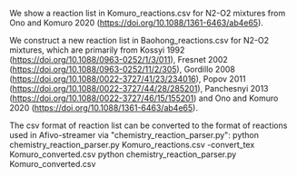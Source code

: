 We show a reaction list in Komuro_reactions.csv for N2-O2 mixtures from Ono and Komuro 2020 (https://doi.org/10.1088/1361-6463/ab4e65).

We construct a new reaction list in Baohong_reactions.csv for N2-O2 mixtures, which are primarily from Kossyi 1992 (https://doi.org/10.1088/0963-0252/1/3/011),  Fresnet 2002 (https://doi.org/10.1088/0963-0252/11/2/305), Gordillo 2008 (https://doi.org/10.1088/0022-3727/41/23/234016), Popov 2011 (https://doi.org/10.1088/0022-3727/44/28/285201), Panchesnyi 2013 (https://doi.org/10.1088/0022-3727/46/15/155201) and Ono and Komuro 2020 (https://doi.org/10.1088/1361-6463/ab4e65).

The csv format of reaction list can be converted to the format of reactions used in Afivo-streamer via "chemistry_reaction_parser.py":
python chemistry_reaction_parser.py Komuro_reactions.csv -convert_tex Komuro_converted.csv 
python chemistry_reaction_parser.py Komuro_converted.csv
